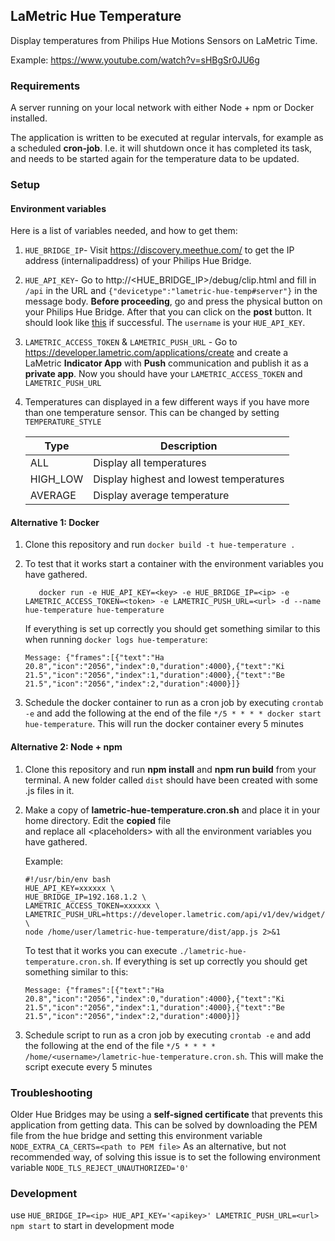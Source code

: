 ## LaMetric Hue Temperature

Display temperatures from Philips Hue Motions Sensors on LaMetric Time.

Example: https://www.youtube.com/watch?v=sHBgSr0JU6g

### Requirements

A server running on your local network with either Node + npm or Docker installed.

The application is written to be executed at regular intervals, for example as a scheduled **cron-job**. I.e. it will
shutdown once it has completed its task, and needs to be started again for the temperature data to be updated.

### Setup

#### Environment variables

Here is a list of variables needed, and how to get them:

1. `HUE_BRIDGE_IP`- Visit https://discovery.meethue.com/ to get the IP address (internalipaddress) of your Philips Hue
   Bridge.

2. `HUE_API_KEY`- Go to http://<HUE_BRIDGE_IP>/debug/clip.html and fill in `/api` in the URL and
   `{"devicetype":"lametric-hue-temp#server"}` in the message body. **Before proceeding**, go and press the physical
   button on your Philips Hue Bridge. After that you can click on the **post** button. It should look like
   [this](https://developers.meethue.com/wp-content/uploads/2018/02/SuccessResponse-1.png) if successful. The `username`
   is your `HUE_API_KEY`.

3. `LAMETRIC_ACCESS_TOKEN` & `LAMETRIC_PUSH_URL` - Go to https://developer.lametric.com/applications/create and create a
   LaMetric **Indicator App** with **Push** communication and publish it as a **private app**. Now you should have your
   `LAMETRIC_ACCESS_TOKEN` and `LAMETRIC_PUSH_URL`

4. Temperatures can displayed in a few different ways if you have more than one temperature sensor. This can be changed
   by setting `TEMPERATURE_STYLE`

   |Type|Description|
   |---|---|
   |ALL|Display all temperatures|
   |HIGH_LOW| Display highest and lowest temperatures|
   |AVERAGE| Display average temperature|

#### Alternative 1: Docker

1. Clone this repository and run `docker build -t hue-temperature .`

2. To test that it works start a container with the environment variables you have gathered.
   ```
      docker run -e HUE_API_KEY=<key> -e HUE_BRIDGE_IP=<ip> -e LAMETRIC_ACCESS_TOKEN=<token> -e LAMETRIC_PUSH_URL=<url> -d --name hue-temperature hue-temperature
   ```
   If everything is set up correctly you should get something similar to this when
   running `docker logs hue-temperature`:
    ```
    Message: {"frames":[{"text":"Ha 20.8","icon":"2056","index":0,"duration":4000},{"text":"Ki 21.5","icon":"2056","index":1,"duration":4000},{"text":"Be 21.5","icon":"2056","index":2,"duration":4000}]}
    ```

3. Schedule the docker container to run as a cron job by executing `crontab -e` and add the following at the end of the
   file ```*/5 * * * * docker start hue-temperature```. This will run the docker container every 5 minutes

#### Alternative 2: Node + npm

1. Clone this repository and run **npm install** and **npm run build** from your terminal. A new folder called `dist`
   should have been created with some .js files in it.

2. Make a copy of **lametric-hue-temperature.cron.sh** and place it in your home directory. Edit the **copied** file  
   and replace all \<placeholders\> with all the environment variables you have gathered.

   Example:
    ```
    #!/usr/bin/env bash
    HUE_API_KEY=xxxxxx \
    HUE_BRIDGE_IP=192.168.1.2 \
    LAMETRIC_ACCESS_TOKEN=xxxxxx \
    LAMETRIC_PUSH_URL=https://developer.lametric.com/api/v1/dev/widget/update/com.lametric.xxxxxx \
    node /home/user/lametric-hue-temperature/dist/app.js 2>&1
    ```
   To test that it works you can execute `./lametric-hue-temperature.cron.sh`. If everything is set up correctly you
   should get something similar to this:
    ```
    Message: {"frames":[{"text":"Ha 20.8","icon":"2056","index":0,"duration":4000},{"text":"Ki 21.5","icon":"2056","index":1,"duration":4000},{"text":"Be 21.5","icon":"2056","index":2,"duration":4000}]}
    ```

3. Schedule script to run as a cron job by executing `crontab -e` and add the following at the end of the
   file ```*/5 * * * * /home/<username>/lametric-hue-temperature.cron.sh```. This will make the script execute every 5
   minutes

### Troubleshooting

Older Hue Bridges may be using a **self-signed certificate** that prevents this application from getting data.
This can be solved by downloading the PEM file from the hue bridge and setting this environment
variable `NODE_EXTRA_CA_CERTS=<path to PEM file>`
As an alternative, but not recommended way, of solving this issue is to set the following environment
variable `NODE_TLS_REJECT_UNAUTHORIZED='0'`

### Development

use `HUE_BRIDGE_IP=<ip> HUE_API_KEY='<apikey>' LAMETRIC_PUSH_URL=<url> npm start` to start in development mode
